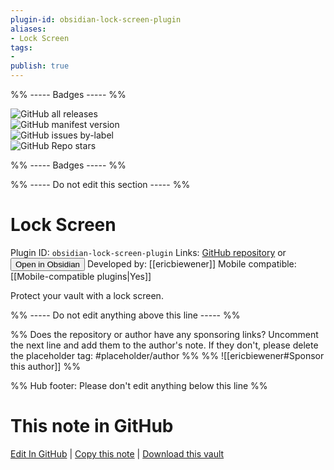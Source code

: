 ```yaml
---
plugin-id: obsidian-lock-screen-plugin
aliases:
- Lock Screen
tags: 
- 
publish: true
---
```


%% ----- Badges ----- %%

![GitHub all releases](https://img.shields.io/github/downloads/ericbiewener/obsidian-lock-screen-plugin/total?color=573E7A&logo=github&style=for-the-badge)   
![GitHub manifest version](https://img.shields.io/github/manifest-json/v/ericbiewener/obsidian-lock-screen-plugin?color=573E7A&logo=github&style=for-the-badge)   
![GitHub issues by-label](https://img.shields.io/github/issues/ericbiewener/obsidian-lock-screen-plugin/help%20wanted?color=573E7A&logo=github&style=for-the-badge)   
![GitHub Repo stars](https://img.shields.io/github/stars/ericbiewener/obsidian-lock-screen-plugin?color=573E7A&logo=github&style=for-the-badge)

%% ----- Badges ----- %%

%% ----- Do not edit this section ----- %%

# Lock Screen

Plugin ID: `obsidian-lock-screen-plugin`
Links: [GitHub repository](https://github.com/ericbiewener/obsidian-lock-screen-plugin) or [<button id=HH>Open in Obsidian</button>](obsidian://show-plugin?id=obsidian-lock-screen-plugin)
Developed by: [[ericbiewener]]
Mobile compatible: [[Mobile-compatible plugins|Yes]]

Protect your vault with a lock screen.

%% ----- Do not edit anything above this line ----- %% 

%% Does the repository or author have any sponsoring links? Uncomment the next line and add them to the author's note. If they don't, please delete the placeholder tag: #placeholder/author %%
%% ![[ericbiewener#Sponsor this author]] %%

%% Hub footer: Please don't edit anything below this line %%

# This note in GitHub

<span class="git-footer">[Edit In GitHub](https://github.dev/obsidian-community/obsidian-hub/blob/main/02%20-%20Community%20Expansions/02.05%20All%20Community%20Expansions/Plugins/obsidian-lock-screen-plugin.md "git-hub-edit-note") | [Copy this note](https://raw.githubusercontent.com/obsidian-community/obsidian-hub/main/02%20-%20Community%20Expansions/02.05%20All%20Community%20Expansions/Plugins/obsidian-lock-screen-plugin.md "git-hub-copy-note") | [Download this vault](https://github.com/obsidian-community/obsidian-hub/archive/refs/heads/main.zip "git-hub-download-vault") </span>
